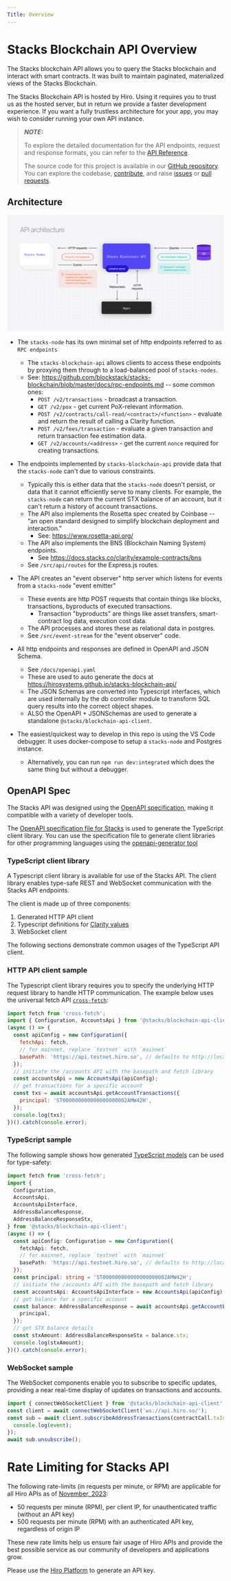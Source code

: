 ```yaml
---
Title: Overview
---
```


# Stacks Blockchain API Overview

The Stacks blockchain API allows you to query the Stacks blockchain and interact with smart contracts. It was built to maintain paginated, materialized views of the Stacks Blockchain.

The Stacks Blockchain API is hosted by Hiro. Using it requires you to trust us as the hosted server, but in return we provide a faster development experience. If you want a fully trustless architecture for your app, you may wish to consider running your own API instance.

> **_NOTE:_**
>
> To explore the detailed documentation for the API endpoints, request and response formats, you can refer to the [API Reference](https://docs.hiro.so/api).
>
> The source code for this project is available in our [GitHub repository](https://github.com/hirosystems/stacks-blockchain-api). You can explore the codebase, [contribute](https://docs.hiro.so/contributors-guide), and raise [issues](https://github.com/hirosystems/stacks-blockchain-api/issues) or [pull requests](https://github.com/hirosystems/stacks-blockchain-api/pulls).

## Architecture

![API architecture!](images/api-architecture.png)

- The `stacks-node` has its own minimal set of http endpoints referred to as `RPC endpoints`

  - The `stacks-blockchain-api` allows clients to access these endpoints by proxying them through to a load-balanced pool of `stacks-nodes`.
  - See: https://github.com/blockstack/stacks-blockchain/blob/master/docs/rpc-endpoints.md -- some common ones:
    - `POST /v2/transactions` - broadcast a transaction.
    - `GET /v2/pox` - get current PoX-relevant information.
    - `POST /v2/contracts/call-read/<contract>/<function>` - evaluate and return the result of calling a Clarity function.
    - `POST /v2/fees/transaction` - evaluate a given transaction and return transaction fee estimation data.
    - `GET /v2/accounts/<address>` - get the current `nonce` required for creating transactions.

- The endpoints implemented by `stacks-blockchain-api` provide data that the `stacks-node` can't due to various constraints.

  - Typically this is either data that the `stacks-node` doesn't persist, or data that it cannot efficiently serve to many clients.
    For example, the `stacks-node` can return the current STX balance of an account, but it can't return a history of account transactions.
  - The API also implements the Rosetta spec created by Coinbase -- "an open standard designed to simplify blockchain deployment and interaction."
    - See: https://www.rosetta-api.org/
  - The API also implements the BNS (Blockchain Naming System) endpoints.
    - See https://docs.stacks.co/clarity/example-contracts/bns
  - See `/src/api/routes` for the Express.js routes.

- The API creates an "event observer" http server which listens for events from a `stacks-node` "event emitter"

  - These events are http POST requests that contain things like blocks, transactions, byproducts of executed transactions.
    - Transaction "byproducts" are things like asset transfers, smart-contract log data, execution cost data.
  - The API processes and stores these as relational data in postgres.
  - See `/src/event-stream` for the "event observer" code.

- All http endpoints and responses are defined in OpenAPI and JSON Schema.

  - See `/docs/openapi.yaml`
  - These are used to auto generate the docs at https://hirosystems.github.io/stacks-blockchain-api/
  - The JSON Schemas are converted into Typescript interfaces, which are used internally by the db controller module to transform SQL query results into the correct object shapes.
  - ALSO the OpenAPI + JSONSchemas are used to generate a standalone `@stacks/blockchain-api-client`.

- The easiest/quickest way to develop in this repo is using the VS Code debugger. It uses docker-compose to setup a `stacks-node` and Postgres instance.
  - Alternatively, you can run `npm run dev:integrated` which does the same thing but without a debugger.

## OpenAPI Spec

The Stacks API was designed using the [OpenAPI specification](https://swagger.io/specification/), making it compatible with a variety of developer tools.

The [OpenAPI specification file for Stacks](https://github.com/hirosystems/stacks-blockchain-api/blob/master/docs/openapi.yaml) is used to generate the TypeScript client library. You can use the specification file to generate client libraries for other programming languages using the [openapi-generator tool](https://github.com/OpenAPITools/openapi-generator)

### TypeScript client library

A Typescript client library is available for use of the Stacks API. The client library enables type-safe REST and WebSocket communication with the Stacks API endpoints.

The client is made up of three components:

1. Generated HTTP API client
2. Typescript definitions for [Clarity values](https://docs.hiro.so/stacks-blockchain-api/feature-guides/use-clarity-values)
3. WebSocket client

The following sections demonstrate common usages of the TypeScript API client.

### HTTP API client sample

The Typescript client library requires you to specify the underlying HTTP request library to handle HTTP communication. The example below uses the universal fetch API [`cross-fetch`](https://github.com/lquixada/cross-fetch):

```js
import fetch from 'cross-fetch';
import { Configuration, AccountsApi } from '@stacks/blockchain-api-client';
(async () => {
  const apiConfig = new Configuration({
    fetchApi: fetch,
    // for mainnet, replace `testnet` with `mainnet`
    basePath: 'https://api.testnet.hiro.so', // defaults to http://localhost:3999
  });
  // initiate the /accounts API with the basepath and fetch library
  const accountsApi = new AccountsApi(apiConfig);
  // get transactions for a specific account
  const txs = await accountsApi.getAccountTransactions({
    principal: 'ST000000000000000000002AMW42H',
  });
  console.log(txs);
})().catch(console.error);
```

### TypeScript sample

The following sample shows how generated [TypeScript models](https://github.com/hirosystems/stacks-blockchain-api/tree/master/client/src/generated/models) can be used for type-safety:

```ts
import fetch from 'cross-fetch';
import {
  Configuration,
  AccountsApi,
  AccountsApiInterface,
  AddressBalanceResponse,
  AddressBalanceResponseStx,
} from '@stacks/blockchain-api-client';
(async () => {
  const apiConfig: Configuration = new Configuration({
    fetchApi: fetch,
    // for mainnet, replace `testnet` with `mainnet`
    basePath: 'https://api.testnet.hiro.so', // defaults to http://localhost:3999
  });
  const principal: string = 'ST000000000000000000002AMW42H';
  // initiate the /accounts API with the basepath and fetch library
  const accountsApi: AccountsApiInterface = new AccountsApi(apiConfig);
  // get balance for a specific account
  const balance: AddressBalanceResponse = await accountsApi.getAccountBalance({
    principal,
  });
  // get STX balance details
  const stxAmount: AddressBalanceResponseStx = balance.stx;
  console.log(stxAmount);
})().catch(console.error);
```

### WebSocket sample

The WebSocket components enable you to subscribe to specific updates, providing a near real-time display of updates on transactions and accounts.

```js
import { connectWebSocketClient } from '@stacks/blockchain-api-client';
const client = await connectWebSocketClient('ws://api.hiro.so/');
const sub = await client.subscribeAddressTransactions(contractCall.txId, event => {
  console.log(event);
});
await sub.unsubscribe();
```

# Rate Limiting for Stacks API

The following rate-limits (in requests per minute, or RPM) are applicable for all Hiro APIs as of [November, 2023](https://www.hiro.so/blog/updated-rate-limits-for-hiro-apis):

- 50 requests per minute (RPM), per client IP, for unauthenticated traffic (without an API key)
- 500 requests per minute (RPM) with an authenticated API key, regardless of origin IP

These new rate limits help us ensure fair usage of Hiro APIs and provide the best possible service as our community of developers and applications grow.

Please use the [Hiro Platform](https://platform.hiro.so/) to generate an API key.
